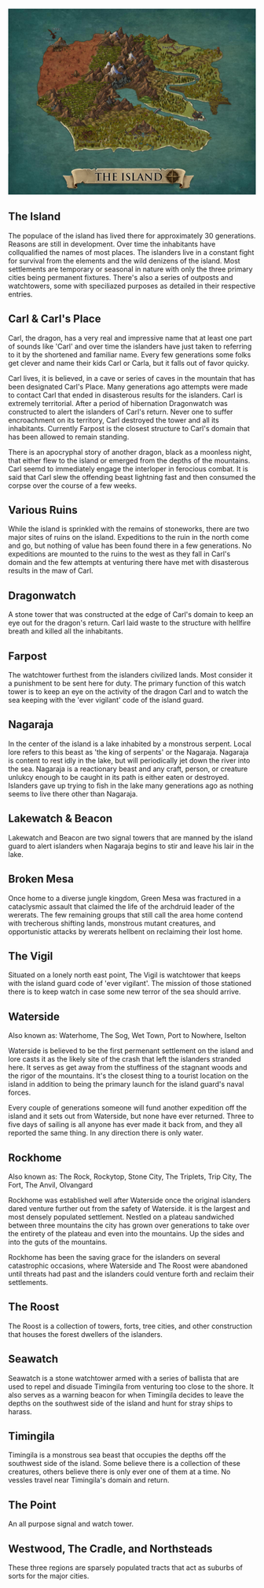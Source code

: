 ![Map](map.jpg)


The Island
----------
The populace of the island has lived there for approximately 30 generations. Reasons are still in development. Over time the inhabitants have collqualified the names of most places. The islanders live in a constant fight for survival from the elements and the wild denizens of the island. Most settlements are temporary or seasonal in nature with only the three primary cities being permanent fixtures. There's also a series of outposts and watchtowers, some with speciliazed purposes as detailed in their respective entries.


Carl & Carl's Place
-------------------
Carl, the dragon, has a very real and impressive name that at least one part of sounds like 'Carl' and over time the islanders have just taken to referring to it by the shortened and familiar name. Every few generations some folks get clever and name their kids Carl or Carla, but it falls out of favor quicky.

Carl lives, it is believed, in a cave or series of caves in the mountain that has been designated Carl's Place. Many generations ago attempts were made to contact Carl that ended in disasterous results for the islanders. Carl is extremely territorial. After a period of hibernation Dragonwatch was constructed to alert the islanders of Carl's return. Never one to suffer encroachment on its territory, Carl destroyed the tower and all its inhabitants. Currently Farpost is the closest structure to Carl's domain that has been allowed to remain standing.

There is an apocryphal story of another dragon, black as a moonless night, that either flew to the island or emerged from the depths of the mountains. Carl seemd to immediately engage the interloper in ferocious combat. It is said that Carl slew the offending beast lightning fast and then consumed the corpse over the course of a few weeks.

Various Ruins
-------------
While the island is sprinkled with the remains of stoneworks, there are two major sites of ruins on the island. Expeditions to the ruin in the north come and go, but nothing of value has been found there in a few generations. No expeditions are mounted to the ruins to the west as they fall in Carl's domain and the few attempts at venturing there have met with disasterous results in the maw of Carl.

Dragonwatch
-----------
A stone tower that was constructed at the edge of Carl's domain to keep an eye out for the dragon's return. Carl laid waste to the structure with hellfire breath and killed all the inhabitants. 

Farpost
-------
The watchtower furthest from the islanders civilized lands. Most consider it a punishment to be sent here for duty. The primary function of this watch tower is to keep an eye on the activity of the dragon Carl and to watch the sea keeping with the 'ever vigilant' code of the island guard. 

Nagaraja
--------
In the center of the island is a lake inhabited by a monstrous serpent. Local lore refers to this beast as 'the king of serpents' or the Nagaraja. Nagaraja is content to rest idly in the lake, but will periodically jet down the river into the sea. Nagaraja is a reactionary beast and any craft, person, or creature unlukcy enough to be caught in its path is either eaten or destroyed. Islanders gave up trying to fish in the lake many generations ago as nothing seems to live there other than Nagaraja.

Lakewatch & Beacon
------------------
Lakewatch and Beacon are two signal towers that are manned by the island guard to alert islanders when Nagaraja begins to stir and leave his lair in the lake. 

Broken Mesa
-----------
Once home to a diverse jungle kingdom, Green Mesa was fractured in a cataclysmic assault that claimed the life of the archdruid leader of the wererats. The few remaining groups that still call the area home contend with trecherous shifting lands, monstrous mutant creatures, and opportunistic attacks by wererats hellbent on reclaiming their lost home. 

The Vigil
---------
Situated on a lonely north east point, The Vigil is watchtower that keeps with the island guard code of 'ever vigilant'. The mission of those stationed there is to keep watch in case some new terror of the sea should arrive.

Waterside
---------
Also known as: Waterhome, The Sog, Wet Town, Port to Nowhere, Iselton

Waterside is believed to be the first permenant settlement on the island and lore casts it as the likely site of the crash that left the islanders stranded here. It serves as get away from the stuffiness of the stagnant woods and the rigor of the mountains. It's the closest thing to a tourist location on the island in addition to being the primary launch for the island guard's naval forces. 

Every couple of generations someone will fund another expedition off the island and it sets out from Waterside, but none have ever returned. Three to five days of sailing is all anyone has ever made it back from, and they all reported the same thing. In any direction there is only water.

Rockhome
--------
Also known as: The Rock, Rockytop, Stone City, The Triplets, Trip City, The Fort, The Anvil, Olvangard

Rockhome was established well after Waterside once the original islanders dared venture further out from the safety of Waterside. it is the largest and most densely populated settlement. Nestled on a plateau sandwiched between three mountains the city has grown over generations to take over the entirety of the plateau and even into the mountains. Up the sides and into the guts of the mountains. 

Rockhome has been the saving grace for the islanders on several catastrophic occasions, where Waterside and The Roost were abandoned until threats had past and the islanders could venture forth and reclaim their settlements.

The Roost
---------
The Roost is a collection of towers, forts, tree cities, and other construction that houses the forest dwellers of the islanders.

Seawatch
--------
Seawatch is a stone watchtower armed with a series of ballista that are used to repel and disuade Timingila from venturing too close to the shore. It also serves as a warning beacon for when Timingila decides to leave the depths on the southwest side of the island and hunt for stray ships to harass.

Timingila
---------
Timingila is a monstrous sea beast that occupies the depths off the southwest side of the island. Some believe there is a collection of these creatures, others believe there is only ever one of them at a time. No vessles travel near Timingila's domain and return.

The Point
---------
An all purpose signal and watch tower. 


Westwood, The Cradle, and Northsteads
-------------------------------------
These three regions are sparsely populated tracts that act as suburbs of sorts for the major cities. 